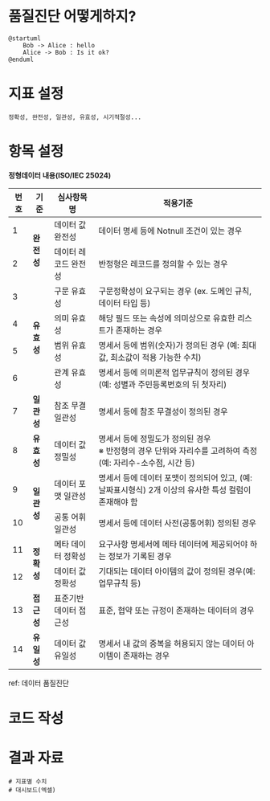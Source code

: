 # 품질진단 어떻게하지?
```plantuml
@startuml
    Bob -> Alice : hello
    Alice -> Bob : Is it ok?
@enduml
```


# 지표 설정
    정확성, 완전성, 일관성, 유효성, 시기적절성...
# 항목 설정
  **정형데이터 내용(ISO/IEC 25024)**
  <table>
    <tr>
        <th>번호</th>
        <th>기준</th>
        <th>심사항목명</th>
        <th>적용기준</th>
    </tr>
    <tbody>
        <tr>
            <td class="txtc">1</td>
            <td rowspan="2" class="txtc bb1"><strong>완전성</strong></td>
            <td class="txtc">데이터 값 완전성</td>
            <td>데이터 명세 등에 Notnull 조건이 있는 경우</td>
        </tr>
        <tr>
            <td class="txtc bb1">2</td>
            <td class="txtc bb1">데이터 레코드 완전성</td>
            <td class="bb1">반정형은 레코드를 정의할 수 있는 경우</td>
        </tr>
        <tr class="str">
            <td class="txtc">3</td>
            <td rowspan="4" class="txtc bb1"><strong>유효성</strong></td>
            <td class="txtc">구문 유효성</td>
            <td>구문정확성이 요구되는 경우 (ex. 도메인 규칙, 데이터 타입 등)</td>
        </tr>
        <tr class="str">
            <td class="txtc">4</td>
            <td class="txtc">의미 유효성</td>
            <td>해당 필드 또는 속성에 의미상으로 유효한 리스트가 존재하는 경우</td>
        </tr>
        <tr class="str">
            <td class="txtc">5</td>
            <td class="txtc">범위 유효성</td>
            <td>명세서 등에 범위(숫자)가 정의된 경우 (예: 최대값, 최소값이 적용 가능한 수치)</td>
        </tr>
        <tr class="str">
            <td class="txtc bb1">6</td>
            <td class="txtc bb1">관계 유효성</td>
            <td class="bb1">명세서 등에 의미론적 업무규칙이 정의된 경우 (예: 성별과 주민등록번호의 뒤 첫자리)</td>
        </tr>
        <tr>
            <td class="txtc bb1">7</td>
            <td class="txtc bb1"><strong>일관성</strong></td>
            <td class="txtc bb1">참조 무결 일관성</td>
            <td class="bb1">명세서 등에 참조 무결성이 정의된 경우</td>
        </tr>
        <tr class="str">
            <td class="txtc bb1">8</td>
            <td class="txtc bb1"><strong>유효성</strong></td>
            <td class="txtc bb1">데이터 값 정밀성</td>
            <td class="bb1">명세서 등에 정밀도가 정의된 경우<br>※ 반정형의 경우 단위와 자리수를 고려하여 측정 (예: 자리수-소수점, 시간 등)</td>
        </tr>
        <tr>
            <td class="txtc">9</td>
            <td rowspan="2" class="txtc bb1"><strong>일관성</strong></td>
            <td class="txtc">데이터 포맷 일관성</td>
            <td>명세서 등에 데이터 포맷이 정의되어 있고, (예: 날짜표시형식) 2개 이상의 유사한 특성 컬럼이 존재해야 함</td>
        </tr>
        <tr>
            <td class="txtc bb1">10</td>
            <td class="txtc bb1">공통 어휘 일관성</td>
            <td class="bb1">명세서 등에 데이터 사전(공통어휘) 정의된 경우</td>
        </tr>
        <tr class="str">
            <td class="txtc">11</td>
            <td rowspan="2" class="txtc bb1"><strong>정확성</strong></td>
            <td class="txtc">메타 데이터 정확성</td>
            <td>요구사항 명세서에 메타 데이터에 제공되어야 하는 정보가 기록된 경우</td>
        </tr>
        <tr class="str">
            <td class="txtc bb1">12</td>
            <td class="txtc bb1">데이터 값 정확성</td>
            <td class="bb1">기대되는 데이터 아이템의 값이 정의된 경우(예: 업무규칙 등)</td>
        </tr>
        <tr>
            <td class="txtc bb1">13</td>
            <td class="txtc bb1"><strong>접근성</strong></td>
            <td class="txtc bb1">표준기반 데이터 접근성</td>
            <td class="bb1">표준, 협약 또는 규정이 존재하는 데이터의 경우</td>
        </tr>
        <tr class="str">
            <td class="txtc bb1">14</td>
            <td class="txtc bb1"><strong>유일성</strong></td>
            <td class="txtc bb1">데이터 값 유일성</td>
            <td class="bb1">명세서 내 값의 중복을 허용되지 않는 데이터 아이템이 존재하는 경우</td>
        </tr>
        </tbody>
  </table>
    ref: 데이터 품질진단<https://dq.tecel.kr/dqc/about.php>

# 코드 작성
# 결과 자료
    # 지표별 수치
    # 대시보드(엑셀)
